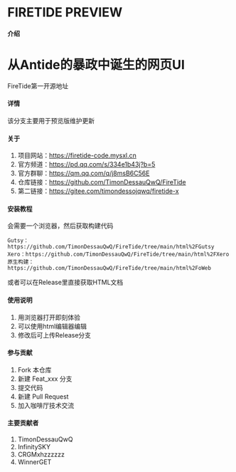 # FIRETIDE PREVIEW

#### 介绍

# 从Antide的暴政中诞生的网页UI
FireTide第一开源地址

#### 详情

该分支主要用于预览版维护更新

#### 关于

1.  项目网站：https://firetide-code.mysxl.cn
2.  官方频道：https://pd.qq.com/s/334e1b43j?b=5
3.  官方群聊：https://qm.qq.com/q/j8msB6C56E
4.  仓库链接：https://github.com/TimonDessauQwQ/FireTide
5.  第二链接：https://gitee.com/timondessojqwq/firetide-x

#### 安装教程

会需要一个浏览器，然后获取构建代码

    Gutsy：https://github.com/TimonDessauQwQ/FireTide/tree/main/html%2FGutsy
    Xero：https://github.com/TimonDessauQwQ/FireTide/tree/main/html%2FXero
    原生构建：https://github.com/TimonDessauQwQ/FireTide/tree/main/html%2FoWeb

或者可以在Release里直接获取HTML文档

#### 使用说明

1.  用浏览器打开即刻体验
2.  可以使用html编辑器编辑
3.  修改后可上传Release分支

#### 参与贡献

1.  Fork 本仓库
2.  新建 Feat_xxx 分支
3.  提交代码
4.  新建 Pull Request
5.  加入咖啡厅技术交流

#### 主要贡献者

1.  TimonDessauQwQ
2.  InfinitySKY
3.  CRGMxhzzzzzz
4.  WinnerGET
